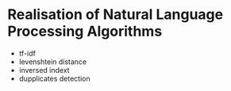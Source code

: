 # Realisation of Natural Language Processing Algorithms
- tf-idf 
- levenshtein distance
- inversed indext
- dupplicates detection
